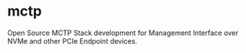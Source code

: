 # mctp
Open Source MCTP Stack development for Management Interface over NVMe and other PCIe Endpoint devices.
